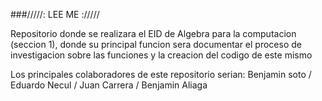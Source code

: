 ###/////: LEE ME ://///

Repositorio donde se realizara el EID de Algebra para la computacion (seccion 1), donde su principal funcion sera documentar el proceso de investigacion sobre las funciones y la creacion del codigo de este mismo

Los principales colaboradores de este repositorio serian: Benjamin soto / Eduardo Necul / Juan Carrera / Benjamin Aliaga 
